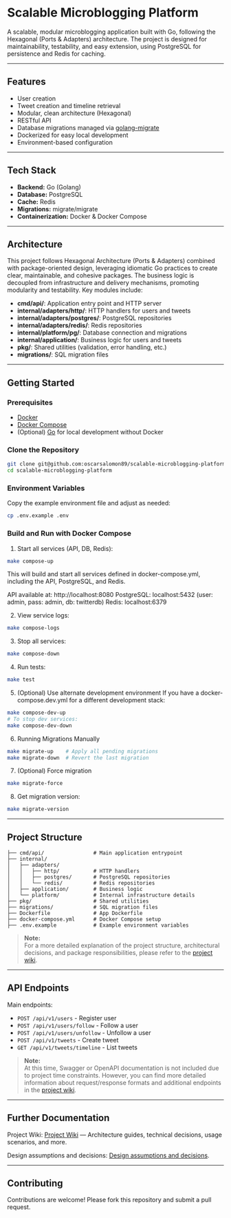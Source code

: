 # Scalable Microblogging Platform

A scalable, modular microblogging application built with Go, following the Hexagonal (Ports & Adapters) architecture. The project is designed for maintainability, testability, and easy extension, using PostgreSQL for persistence and Redis for caching.

---

## Features

- User creation
- Tweet creation and timeline retrieval
- Modular, clean architecture (Hexagonal)
- RESTful API
- Database migrations managed via [golang-migrate](https://github.com/golang-migrate/migrate)
- Dockerized for easy local development
- Environment-based configuration

---

## Tech Stack

- **Backend:** Go (Golang)
- **Database:** PostgreSQL
- **Cache:** Redis
- **Migrations:** migrate/migrate
- **Containerization:** Docker & Docker Compose

---

## Architecture

This project follows Hexagonal Architecture (Ports & Adapters) combined with package-oriented design, leveraging idiomatic Go practices to create clear, maintainable, and cohesive packages. The business logic is decoupled from infrastructure and delivery mechanisms, promoting modularity and testability. Key modules include:

- **cmd/api/**: Application entry point and HTTP server
- **internal/adapters/http/**: HTTP handlers for users and tweets
- **internal/adapters/postgres/**: PostgreSQL repositories
- **internal/adapters/redis/**: Redis repositories
- **internal/platform/pg/**: Database connection and migrations
- **internal/application/**: Business logic for users and tweets
- **pkg/**: Shared utilities (validation, error handling, etc.)
- **migrations/**: SQL migration files

---

## Getting Started

### Prerequisites

- [Docker](https://www.docker.com/)
- [Docker Compose](https://docs.docker.com/compose/)
- (Optional) [Go](https://golang.org/) for local development without Docker

### Clone the Repository

```sh
git clone git@github.com:oscarsalomon89/scalable-microblogging-platform.git
cd scalable-microblogging-platform
```

### Environment Variables

Copy the example environment file and adjust as needed:

```sh
cp .env.example .env
```

### Build and Run with Docker Compose

1. Start all services (API, DB, Redis):

```sh
make compose-up
```

This will build and start all services defined in docker-compose.yml, including the API, PostgreSQL, and Redis.

API available at: http://localhost:8080
PostgreSQL: localhost:5432 (user: admin, pass: admin, db: twitterdb)
Redis: localhost:6379

2. View service logs:

```sh
make compose-logs
```

3. Stop all services:

```sh
make compose-down
```

4. Run tests:

```sh
make test
```

5. (Optional) Use alternate development environment
   If you have a
   docker-compose.dev.yml
   for a different development stack:

```sh
make compose-dev-up
# To stop dev services:
make compose-dev-down
```

6. Running Migrations Manually

```sh
make migrate-up    # Apply all pending migrations
make migrate-down  # Revert the last migration
```

7. (Optional) Force migration

```sh
make migrate-force
```

8. Get migration version:

```sh
make migrate-version
```

---

## Project Structure

```
├── cmd/api/                # Main application entrypoint
├── internal/
│   ├── adapters/
│   │   ├── http/           # HTTP handlers
│   │   ├── postgres/       # PostgreSQL repositories
│   │   └── redis/          # Redis repositories
│   ├── application/        # Business logic
│   └── platform/           # Internal infrastructure details
├── pkg/                    # Shared utilities
├── migrations/             # SQL migration files
├── Dockerfile              # App Dockerfile
├── docker-compose.yml      # Docker Compose setup
├── .env.example            # Example environment variables
```

> **Note:**  
> For a more detailed explanation of the project structure, architectural decisions, and package responsibilities, please refer to the [project wiki](https://github.com/oscarsalomon89/scalable-microblogging-platform/wiki#-arquitectura).

---

## API Endpoints

Main endpoints:

- `POST /api/v1/users` - Register user
- `POST /api/v1/users/follow` - Follow a user
- `POST /api/v1/users/unfollow` - Unfollow a user
- `POST /api/v1/tweets` - Create tweet
- `GET /api/v1/tweets/timeline` - List tweets

> **Note:**  
> At this time, Swagger or OpenAPI documentation is not included due to project time constraints. However, you can find more detailed information about request/response formats and additional endpoints in the [project wiki](https://github.com/oscarsalomon89/scalable-microblogging-platform/wiki#-casos-de-uso).

---

## Further Documentation

Project Wiki: [Project Wiki](https://github.com/oscarsalomon89/scalable-microblogging-platform/wiki) — Architecture guides, technical decisions, usage scenarios, and more.

Design assumptions and decisions: [Design assumptions and decisions](docs/assumptions.md).

---

## Contributing

Contributions are welcome! Please fork this repository and submit a pull request.
